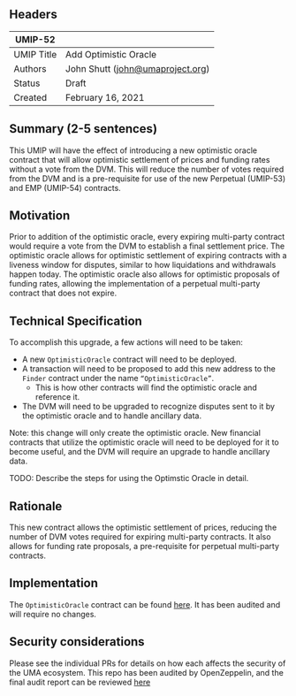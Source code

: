 ## Headers
| UMIP-52     |                                                                                                                                          |
|------------|------------------------------------------------------------------------------------------------------------------------------------------|
| UMIP Title | Add Optimistic Oracle              |
| Authors    | John Shutt (john@umaproject.org) |
| Status     | Draft                                                                                                                                    |
| Created    | February 16, 2021                                                                                                                           |

## Summary (2-5 sentences)
This UMIP will have the effect of introducing a new optimistic oracle contract that will allow optimistic settlement of prices and funding rates without a vote from the DVM. This will reduce the number of votes required from the DVM and is a pre-requisite for use of the new Perpetual (UMIP-53) and EMP (UMIP-54) contracts.

## Motivation
Prior to addition of the optimistic oracle, every expiring multi-party contract would require a vote from the DVM to establish a final settlement price. The optimistic oracle allows for optimistic settlement of expiring contracts with a liveness window for disputes, similar to how liquidations and withdrawals happen today. The optimistic oracle also allows for optimistic proposals of funding rates, allowing the implementation of a perpetual multi-party contract that does not expire.

## Technical Specification
To accomplish this upgrade, a few actions will need to be taken:
- A new `OptimisticOracle` contract will need to be deployed.
- A transaction will need to be proposed to add this new address to the `Finder` contract under the name `“OptimisticOracle”`.
	- This is how other contracts will find the optimistic oracle and reference it.
- The DVM will need to be upgraded to recognize disputes sent to it by the optimistic oracle and to handle ancillary data.

Note: this change will only create the optimistic oracle. New financial contracts that utilize the optimistic oracle will need to be deployed for it to become useful, and the DVM will require an upgrade to handle ancillary data.

TODO: Describe the steps for using the Optimstic Oracle in detail.

## Rationale

This new contract allows the optimistic settlement of prices, reducing the number of DVM votes required for expiring multi-party contracts. It also allows for funding rate proposals, a pre-requisite for perpetual multi-party contracts.

## Implementation

The `OptimisticOracle` contract can be found [here](https://github.com/UMAprotocol/protocol/blob/master/core/contracts/oracle/implementation/OptimisticOracle.sol). It has been audited and will require no changes.

## Security considerations
Please see the individual PRs for details on how each affects the security of the UMA ecosystem. This repo has been audited by OpenZeppelin, and the final audit report can be reviewed [here](https://blog.openzeppelin.com/uma-audit-phase-4/)
